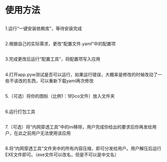 # 使用方法  
##
1.运行“一键安装依赖库”，等待安装完成  
##
2.根据自己的实际需求，更改“配置文件.yaml”中的配置项  
##
3.完成更改后运行“配置工具”，将配置项写入应用  
##
4.打开app.pyw测试是否可以运行，如果运行错误，大概率是修改的时候改动了一些不该改的东西，可以重新下载yaml再次修改  
##
5.（可选）将你的图标（比例1：1的ico文件）放入文件夹  
##
6.运行打包工具  
##
7.（可选）将“内网穿透工具”中的ini移除，用户完成你给出的要求后你再发给用户，在此之前用户无法使用该应用  
##
8.将“内网穿透工具”文件夹中的所有内容压缩，即可分发给用户。用户解压后运行EXE文件即可。（exe文件可以改名，但是不可以是中文名）  
